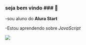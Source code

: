 ### seja bem vindo ### 🌹

-sou aluno do **Alura Start**

-Estou aprendendo sobre _JavaScript_

![](https://media.tenor.com/xd2_RUy41sAAAAAM/cute-cat.gif)
